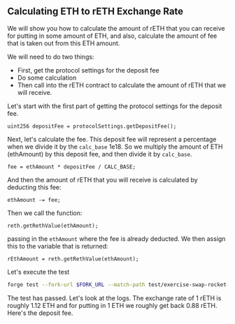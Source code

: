 ## Calculating ETH to rETH Exchange Rate

We will show you how to calculate the amount of rETH that you can receive for putting in some amount of ETH, and also, calculate the amount of fee that is taken out from this ETH amount.

We will need to do two things:

- First, get the protocol settings for the deposit fee
- Do some calculation
- Then call into the rETH contract to calculate the amount of rETH that we will receive.

Let's start with the first part of getting the protocol settings for the deposit fee.

```solidity
uint256 depositFee = protocolSettings.getDepositFee();
```

Next, let's calculate the fee. This deposit fee will represent a percentage when we divide it by the `calc_base` 1e18. So we multiply the amount of ETH (ethAmount) by this deposit fee, and then divide it by `calc_base`.

```solidity
fee = ethAmount * depositFee / CALC_BASE;
```

And then the amount of rETH that you will receive is calculated by deducting this fee:

```solidity
ethAmount -= fee;
```

Then we call the function:

```solidity
reth.getRethValue(ethAmount);
```

passing in the `ethAmount` where the fee is already deducted. We then assign this to the variable that is returned:

```solidity
rEthAmount = reth.getRethValue(ethAmount);
```

Let's execute the test

```bash
forge test --fork-url $FORK_URL --match-path test/exercise-swap-rocket-pool.sol --match-test test_calcEthToReth -vvv
```

The test has passed. Let's look at the logs. The exchange rate of 1 rETH is roughly 1.12 ETH and for putting in 1 ETH we roughly get back 0.88 rETH. Here's the deposit fee.
